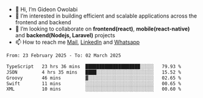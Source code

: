 - 👋 Hi, I’m Gideon Owolabi
- 👀 I’m interested in building efficient and scalable applications across the frontend and backend
- 💞️ I’m looking to collaborate on <b>frontend(react)</b>, <b>mobile(react-native)</b> and <b>backend(Nodejs, Laravel)</b> projects
- 📫 How to reach me <a href="mailto:gideoniyin2021@gmail.com">Mail</a>, <a href="https://www.linkedin.com/in/gideon-owolabi-9b667a232/">LinkedIn</a> and <a href="https://wa.me/2348055377085">Whatsapp</a>

<!---
gude1/gude1 is a ✨ special ✨ repository because its `README.md` (this file) appears on your GitHub profile.
You can click the Preview link to take a look at your changes.
--->

<!--START_SECTION:waka-->

```txt
From: 23 February 2025 - To: 02 March 2025

TypeScript   23 hrs 36 mins  ████████████████████░░░░░   79.93 %
JSON         4 hrs 35 mins   ████░░░░░░░░░░░░░░░░░░░░░   15.52 %
Groovy       46 mins         ▓░░░░░░░░░░░░░░░░░░░░░░░░   02.65 %
Swift        11 mins         ░░░░░░░░░░░░░░░░░░░░░░░░░   00.65 %
XML          10 mins         ░░░░░░░░░░░░░░░░░░░░░░░░░   00.60 %
```

<!--END_SECTION:waka-->
